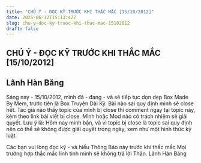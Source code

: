 ```yaml
---
title: "CHÚ Ý - ĐỌC KỸ TRƯỚC KHI THẮC MẮC [15/10/2012]"
date: 2025-06-12T15:13:42Z
slug: chu-y-doc-ky-truoc-khi-thac-mac-15102012
draft: false
---
```


## CHÚ Ý - ĐỌC KỸ TRƯỚC KHI THẮC MẮC [15/10/2012]

## Lãnh Hàn Băng

Sáng nay - 15/10/2012, mình đã - đang - và sẽ tiếp tục dọn dẹp Box Made By Mem, trước tiên là Box Truyện Dài Kỳ.
Bài nào sai quy định mình sẽ close hết.
Tác giả nào thấy topic của mình bị close thì comment ngay tại topic này, kèm theo link bài viết bị close.
Mình hoặc Mod nào có trách nhiệm sẽ giải quyết.
Lưu ý là: Hôm nay mình bận, và vì topic bị close là topic sai quy định nên có thể sẽ không được giải quyết trong ngày, xem như một hình thức kỷ luật.
 
Các bạn vui lòng đọc kỹ - và hiểu Thông Báo này trước khi thắc mắc
Mọi trường hợp thắc mắc linh tinh mình sẽ không trả lời
Thân.
Lãnh Hàn Băng